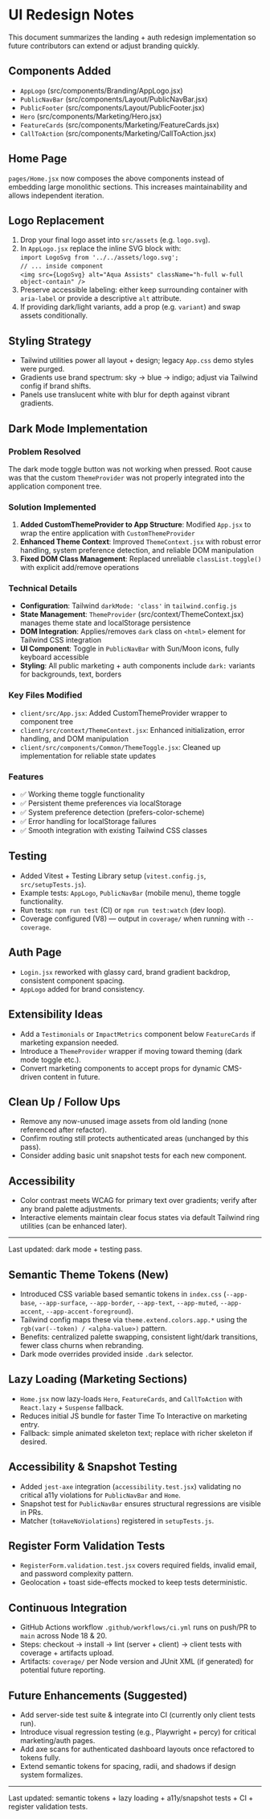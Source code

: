 # UI Redesign Notes

This document summarizes the landing + auth redesign implementation so future contributors can extend or adjust branding quickly.

## Components Added

- `AppLogo` (src/components/Branding/AppLogo.jsx)
- `PublicNavBar` (src/components/Layout/PublicNavBar.jsx)
- `PublicFooter` (src/components/Layout/PublicFooter.jsx)
- `Hero` (src/components/Marketing/Hero.jsx)
- `FeatureCards` (src/components/Marketing/FeatureCards.jsx)
- `CallToAction` (src/components/Marketing/CallToAction.jsx)

## Home Page

`pages/Home.jsx` now composes the above components instead of embedding large monolithic sections. This increases maintainability and allows independent iteration.

## Logo Replacement

1. Drop your final logo asset into `src/assets` (e.g. `logo.svg`).
2. In `AppLogo.jsx` replace the inline SVG block with:  
   `import LogoSvg from '../../assets/logo.svg';`  
   `// ... inside component`  
   `<img src={LogoSvg} alt="Aqua Assists" className="h-full w-full object-contain" />`
3. Preserve accessible labeling: either keep surrounding container with `aria-label` or provide a descriptive `alt` attribute.
4. If providing dark/light variants, add a prop (e.g. `variant`) and swap assets conditionally.

## Styling Strategy

- Tailwind utilities power all layout + design; legacy `App.css` demo styles were purged.
- Gradients use brand spectrum: sky → blue → indigo; adjust via Tailwind config if brand shifts.
- Panels use translucent white with blur for depth against vibrant gradients.

## Dark Mode Implementation

### Problem Resolved

The dark mode toggle button was not working when pressed. Root cause was that the custom `ThemeProvider` was not properly integrated into the application component tree.

### Solution Implemented

1. **Added CustomThemeProvider to App Structure**: Modified `App.jsx` to wrap the entire application with `CustomThemeProvider`
2. **Enhanced Theme Context**: Improved `ThemeContext.jsx` with robust error handling, system preference detection, and reliable DOM manipulation
3. **Fixed DOM Class Management**: Replaced unreliable `classList.toggle()` with explicit add/remove operations

### Technical Details

- **Configuration**: Tailwind `darkMode: 'class'` in `tailwind.config.js`
- **State Management**: `ThemeProvider` (src/context/ThemeContext.jsx) manages theme state and localStorage persistence
- **DOM Integration**: Applies/removes `dark` class on `<html>` element for Tailwind CSS integration
- **UI Component**: Toggle in `PublicNavBar` with Sun/Moon icons, fully keyboard accessible
- **Styling**: All public marketing + auth components include `dark:` variants for backgrounds, text, borders

### Key Files Modified

- `client/src/App.jsx`: Added CustomThemeProvider wrapper to component tree
- `client/src/context/ThemeContext.jsx`: Enhanced initialization, error handling, and DOM manipulation
- `client/src/components/Common/ThemeToggle.jsx`: Cleaned up implementation for reliable state updates

### Features

- ✅ Working theme toggle functionality
- ✅ Persistent theme preferences via localStorage
- ✅ System preference detection (prefers-color-scheme)
- ✅ Error handling for localStorage failures
- ✅ Smooth integration with existing Tailwind CSS classes

## Testing

- Added Vitest + Testing Library setup (`vitest.config.js`, `src/setupTests.js`).
- Example tests: `AppLogo`, `PublicNavBar` (mobile menu), theme toggle functionality.
- Run tests: `npm run test` (CI) or `npm run test:watch` (dev loop).
- Coverage configured (V8) — output in `coverage/` when running with `--coverage`.

## Auth Page

- `Login.jsx` reworked with glassy card, brand gradient backdrop, consistent component spacing.
- `AppLogo` added for brand consistency.

## Extensibility Ideas

- Add a `Testimonials` or `ImpactMetrics` component below `FeatureCards` if marketing expansion needed.
- Introduce a `ThemeProvider` wrapper if moving toward theming (dark mode toggle etc.).
- Convert marketing components to accept props for dynamic CMS-driven content in future.

## Clean Up / Follow Ups

- Remove any now-unused image assets from old landing (none referenced after refactor).
- Confirm routing still protects authenticated areas (unchanged by this pass).
- Consider adding basic unit snapshot tests for each new component.

## Accessibility

- Color contrast meets WCAG for primary text over gradients; verify after any brand palette adjustments.
- Interactive elements maintain clear focus states via default Tailwind ring utilities (can be enhanced later).

---

Last updated: dark mode + testing pass.

## Semantic Theme Tokens (New)

- Introduced CSS variable based semantic tokens in `index.css` (`--app-base`, `--app-surface`, `--app-border`, `--app-text`, `--app-muted`, `--app-accent`, `--app-accent-foreground`).
- Tailwind config maps these via `theme.extend.colors.app.*` using the `rgb(var(--token) / <alpha-value>)` pattern.
- Benefits: centralized palette swapping, consistent light/dark transitions, fewer class churns when rebranding.
- Dark mode overrides provided inside `.dark` selector.

## Lazy Loading (Marketing Sections)

- `Home.jsx` now lazy-loads `Hero`, `FeatureCards`, and `CallToAction` with `React.lazy` + `Suspense` fallback.
- Reduces initial JS bundle for faster Time To Interactive on marketing entry.
- Fallback: simple animated skeleton text; replace with richer skeleton if desired.

## Accessibility & Snapshot Testing

- Added `jest-axe` integration (`accessibility.test.jsx`) validating no critical a11y violations for `PublicNavBar` and `Home`.
- Snapshot test for `PublicNavBar` ensures structural regressions are visible in PRs.
- Matcher (`toHaveNoViolations`) registered in `setupTests.js`.

## Register Form Validation Tests

- `RegisterForm.validation.test.jsx` covers required fields, invalid email, and password complexity pattern.
- Geolocation + toast side-effects mocked to keep tests deterministic.

## Continuous Integration

- GitHub Actions workflow `.github/workflows/ci.yml` runs on push/PR to `main` across Node 18 & 20.
- Steps: checkout → install → lint (server + client) → client tests with coverage + artifacts upload.
- Artifacts: `coverage/` per Node version and JUnit XML (if generated) for potential future reporting.

## Future Enhancements (Suggested)

- Add server-side test suite & integrate into CI (currently only client tests run).
- Introduce visual regression testing (e.g., Playwright + percy) for critical marketing/auth pages.
- Add axe scans for authenticated dashboard layouts once refactored to tokens fully.
- Extend semantic tokens for spacing, radii, and shadows if design system formalizes.

---

Last updated: semantic tokens + lazy loading + a11y/snapshot tests + CI + register validation tests.
